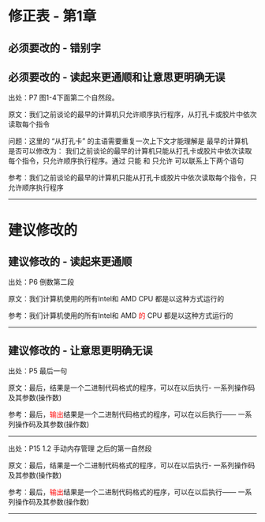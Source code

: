 # 修正表 - 第1章

## 必须要改的 - 错别字

## 必须要改的 - 读起来更通顺和让意思更明确无误

出处：P7 图1-4下面第二个自然段。

原文：我们之前谈论的最早的计算机只允许顺序执行程序，从打孔卡或胶片中依次读取每个指令

问题：这里的 “从打孔卡” 的主语需要重复一次上下文才能理解是 最早的计算机 是否可以修改为：
我们之前谈论的最早的计算机只能从打孔卡或胶片中依次读取每个指令，只允许顺序执行程序。通过 只能 和 只允许 可以联系上下两个语句

参考：我们之前谈论的最早的计算机只能从打孔卡或胶片中依次读取每个指令，只允许顺序执行程序

------

# 建议修改的

## 建议修改的 - 读起来更通顺

出处：P6 倒数第二段

原文：我们计算机使用的所有Intel和 AMD CPU 都是以这种方式运行的

参考：我们计算机使用的所有Intel和 AMD <font color=red>的</font> CPU 都是以这种方式运行的

------

## 建议修改的 - 让意思更明确无误

出处：P5 最后一句

原文：最后，结果是一个二进制代码格式的程序，可以在以后执行- 一系列操作码及其参数(操作数)

参考：最后，<font color=red>输出</font>结果是一个二进制代码格式的程序，可以在以后执行—— 一系列操作码及其参数(操作数)

------

出处：P15 1.2  手动内存管理 之后的第一自然段

原文：最后，结果是一个二进制代码格式的程序，可以在以后执行- 一系列操作码及其参数(操作数)

参考：最后，<font color=red>输出</font>结果是一个二进制代码格式的程序，可以在以后执行—— 一系列操作码及其参数(操作数)

------